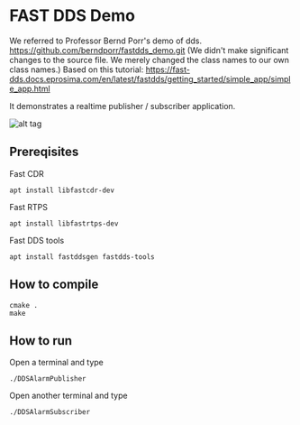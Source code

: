 # FAST DDS Demo
We referred to Professor Bernd Porr's demo of dds. https://github.com/berndporr/fastdds_demo.git
(We didn't make significant changes to the source file. We merely changed the class names to our own class names.)
Based on this tutorial: https://fast-dds.docs.eprosima.com/en/latest/fastdds/getting_started/simple_app/simple_app.html

It demonstrates a realtime publisher / subscriber application.

![alt tag](screenshot.png)

## Prereqisites

Fast CDR
```
apt install libfastcdr-dev
```

Fast RTPS
```
apt install libfastrtps-dev
```

Fast DDS tools
```
apt install fastddsgen fastdds-tools
```

## How to compile

```
cmake .
make
```


## How to run

Open a terminal and type
```
./DDSAlarmPublisher
```

Open another terminal and type

```
./DDSAlarmSubscriber
```
